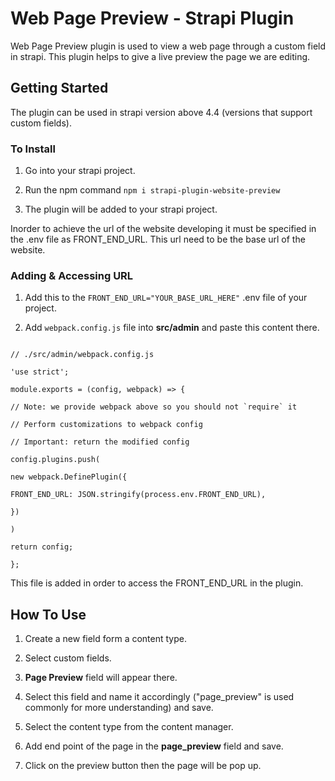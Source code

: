 # Web Page Preview - Strapi Plugin

  

Web Page Preview plugin is used to view a web page through a custom field in strapi. This plugin helps to give a live preview the page we are editing.

  

## Getting Started

  

The plugin can be used in strapi version above 4.4 (versions that support custom fields).

### To Install

>

1. Go into your strapi project.

2. Run the npm command ```npm i strapi-plugin-website-preview```

3. The plugin will be added to your strapi project.

>

Inorder to achieve the url of the website developing it must be specified in the .env file as FRONT_END_URL. This url need to be the base url of the website.

  

### Adding & Accessing URL

>

1. Add this to the ```FRONT_END_URL="YOUR_BASE_URL_HERE"``` .env file of your project.

2. Add ```webpack.config.js``` file into **src/admin** and paste this content there.

>

```

// ./src/admin/webpack.config.js

'use strict';

module.exports = (config, webpack) => {

// Note: we provide webpack above so you should not `require` it

// Perform customizations to webpack config

// Important: return the modified config

config.plugins.push(

new webpack.DefinePlugin({

FRONT_END_URL: JSON.stringify(process.env.FRONT_END_URL),

})

)

return config;

};

```

  

This file is added in order to access the FRONT_END_URL in the plugin.

  

## How To Use

>

1. Create a new field form a content type.

2. Select custom fields.

3. **Page Preview** field will appear there.

4. Select this field and name it accordingly ("page_preview" is used commonly for more understanding) and save.

5. Select the content type from the content manager.

6. Add end point of the page in the **page_preview** field and save.

7. Click on the preview button then the page will be pop up.

>